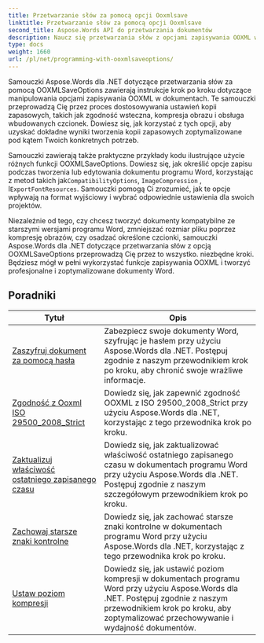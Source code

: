 ```yaml
---
title: Przetwarzanie słów za pomocą opcji Ooxmlsave
linktitle: Przetwarzanie słów za pomocą opcji Ooxmlsave
second_title: Aspose.Words API do przetwarzania dokumentów
description: Naucz się przetwarzania słów z opcjami zapisywania OOXML w Aspose.Words dla .NET. Kompleksowe samouczki i przykładowy kod do manipulowania i dostosowywania zapisywania dokumentów programu Word w formacie OOXML.
type: docs
weight: 1660
url: /pl/net/programming-with-ooxmlsaveoptions/
---
```

Samouczki Aspose.Words dla .NET dotyczące przetwarzania słów za pomocą OOXMLSaveOptions zawierają instrukcje krok po kroku dotyczące manipulowania opcjami zapisywania OOXML w dokumentach. Te samouczki przeprowadzą Cię przez proces dostosowywania ustawień kopii zapasowych, takich jak zgodność wsteczna, kompresja obrazu i obsługa wbudowanych czcionek. Dowiesz się, jak korzystać z tych opcji, aby uzyskać dokładne wyniki tworzenia kopii zapasowych zoptymalizowane pod kątem Twoich konkretnych potrzeb.

 Samouczki zawierają także praktyczne przykłady kodu ilustrujące użycie różnych funkcji OOXMLSaveOptions. Dowiesz się, jak określić opcje zapisu podczas tworzenia lub edytowania dokumentu programu Word, korzystając z metod takich jak`CompatibilityOptions`, `ImageCompression` , I`ExportFontResources`. Samouczki pomogą Ci zrozumieć, jak te opcje wpływają na format wyjściowy i wybrać odpowiednie ustawienia dla swoich projektów.

Niezależnie od tego, czy chcesz tworzyć dokumenty kompatybilne ze starszymi wersjami programu Word, zmniejszać rozmiar pliku poprzez kompresję obrazów, czy osadzać określone czcionki, samouczki Aspose.Words dla .NET dotyczące przetwarzania słów z opcją OOXMLSaveOptions przeprowadzą Cię przez to wszystko. niezbędne kroki. Będziesz mógł w pełni wykorzystać funkcje zapisywania OOXML i tworzyć profesjonalne i zoptymalizowane dokumenty Word.

 ## Poradniki
| Tytuł | Opis |
| --- | --- |
| [Zaszyfruj dokument za pomocą hasła](./encrypt-docx-with-password/) | Zabezpiecz swoje dokumenty Word, szyfrując je hasłem przy użyciu Aspose.Words dla .NET. Postępuj zgodnie z naszym przewodnikiem krok po kroku, aby chronić swoje wrażliwe informacje. |
| [Zgodność z Ooxml ISO 29500_2008_Strict](./ooxml-compliance-iso-29500_2008_strict/) | Dowiedz się, jak zapewnić zgodność OOXML z ISO 29500_2008_Strict przy użyciu Aspose.Words dla .NET, korzystając z tego przewodnika krok po kroku. |
| [Zaktualizuj właściwość ostatniego zapisanego czasu](./update-last-saved-time-property/) | Dowiedz się, jak zaktualizować właściwość ostatniego zapisanego czasu w dokumentach programu Word przy użyciu Aspose.Words dla .NET. Postępuj zgodnie z naszym szczegółowym przewodnikiem krok po kroku. |
| [Zachowaj starsze znaki kontrolne](./keep-legacy-control-chars/) | Dowiedz się, jak zachować starsze znaki kontrolne w dokumentach programu Word przy użyciu Aspose.Words dla .NET, korzystając z tego przewodnika krok po kroku. |
| [Ustaw poziom kompresji](./set-compression-level/) | Dowiedz się, jak ustawić poziom kompresji w dokumentach programu Word przy użyciu Aspose.Words dla .NET. Postępuj zgodnie z naszym przewodnikiem krok po kroku, aby zoptymalizować przechowywanie i wydajność dokumentów. |